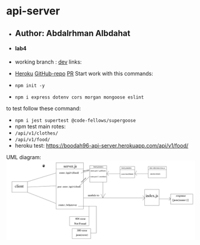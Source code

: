 # api-server

- ## Author: Abdalrhman Albdahat

- #### lab4
- working branch : [dev](https://github.com/boodah96/basic-api-server/tree/dev)
links:
- [Heroku](https://boodah96-api-server.herokuapp.com/api/v1/food/)
[GitHub-repo](https://github.com/boodah96/api-server)
[PR](https://github.com/boodah96/api-server/pull/1#partial-pull-merging)
Start work with this commands:
- `npm init -y`
- `npm i express dotenv cors morgan mongoose eslint`

to test follow these command:
- `npm i jest supertest @code-fellows/supergoose`
- npm test
main rotes:
- `/api/v1/clothes/`
- `/api/v1/food/`
- heroku test: https://boodah96-api-server.herokuapp.com/api/v1/food/

UML diagram:
![uml](./lab4.PNG)